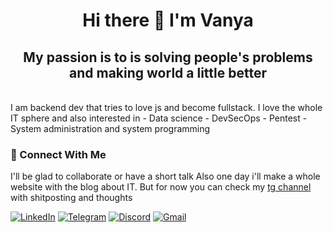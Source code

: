 <h1 align="center">Hi there 👋 I'm Vanya</h1>
<h2  align="center">My passion is to is solving people's problems and making world a little better</h2>
<br/>
I am backend dev that tries to love js and become fullstack.
I love the whole IT sphere and also interested in
- Data science
- DevSecOps
- Pentest
- System administration and system programming
<br/>

### 🤝 Connect With Me
I'll be glad to collaborate or have a short talk
Also one day i'll make a whole website with the blog about IT. But for now you can check my [tg channel](https://t.me/beavernac) with shitposting and thoughts

[![LinkedIn](https://img.shields.io/badge/linkedin-%230077B5.svg?style=for-the-badge&logo=linkedin&logoColor=white)](https://www.linkedin.com/in/beavernotacat/)
[![Telegram](https://img.shields.io/badge/Telegram-2CA5E0?style=for-the-badge&logo=telegram&logoColor=white)](https://t.me/BeaverNotACat)
[![Discord](https://img.shields.io/badge/Discord-%235865F2.svg?style=for-the-badge&logo=discord&logoColor=white)](https://discordapp.com/users/354177140087980042)
[![Gmail](https://img.shields.io/badge/Gmail-D14836?style=for-the-badge&logo=gmail&logoColor=white)](mailto:beavernotacat@gmail.com)
